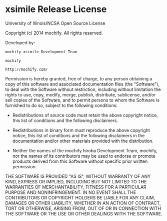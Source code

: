 xsimile Release License
===============================
 
University of Illinois/NCSA Open Source License
 
Copyright (c) 2014 mochify. All rights
reserved.
 
Developed by:
 
    mochify xsimile Development Team
 
    mochify
 
    http://mochify.com/
 
Permission is hereby granted, free of charge, to any person obtaining a copy of
this software and associated documentation files (the "Software"), to deal with
the Software without restriction, including without limitation the rights to
use, copy, modify, merge, publish, distribute, sublicense, and/or sell copies of
the Software, and to permit persons to whom the Software is furnished to do so,
subject to the following conditions:
 
  * Redistributions of source code must retain the above copyright notice, this
  list of conditions and the following disclaimers.
 
  * Redistributions in binary form must reproduce the above copyright notice,
  this list of conditions and the following disclaimers in the documentation
  and/or other materials provided with the distribution.
 
  * Neither the names of the mochify hiroba Development Team, mochify, nor the
  names of its contributors may be used to endorse or promote products derived
  from this Software without specific prior written permission.
 
THE SOFTWARE IS PROVIDED "AS IS", WITHOUT WARRANTY OF ANY KIND, EXPRESS OR
IMPLIED, INCLUDING BUT NOT LIMITED TO THE WARRANTIES OF MERCHANTABILITY, FITNESS
FOR A PARTICULAR PURPOSE AND NONINFRINGEMENT.  IN NO EVENT SHALL THE
CONTRIBUTORS OR COPYRIGHT HOLDERS BE LIABLE FOR ANY CLAIM, DAMAGES OR OTHER
LIABILITY, WHETHER IN AN ACTION OF CONTRACT, TORT OR OTHERWISE, ARISING FROM,
OUT OF OR IN CONNECTION WITH THE SOFTWARE OR THE USE OR OTHER DEALINGS WITH THE
SOFTWARE.
